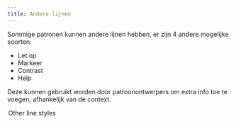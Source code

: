 ```yaml
---
title: Andere lijnen
---
```


Sommige patronen kunnen andere lijnen hebben, er zijn 4 andere mogelijke soorten:

- Let op
- Markeer
- Contrast
- Help

Deze kunnen gebruikt worden door patroonontwerpers om extra info toe te voegen, afhankelijk van de context.

<Legend part="otherLines">

Other line styles

</Legend>

